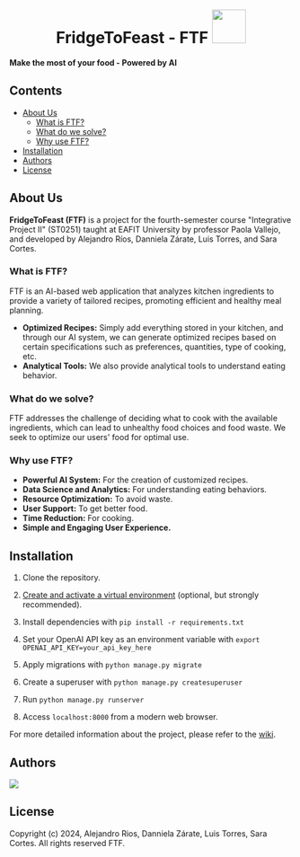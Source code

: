 <h1 align="center">FridgeToFeast - FTF <img src="https://i.imgur.com/k9yCHbd.png" width="60"/> </h1>

**Make the most of your food - Powered by AI**

## Contents

- [About Us](#about-us)
   - [What is FTF?](#what-is-ftf)
   - [What do we solve?](#what-do-we-solve)
   - [Why use FTF?](#why-use-ftf)
- [Installation](#installation)
- [Authors](#authors)
- [License](#license)

## About Us

**FridgeToFeast (FTF)** is a project for the fourth-semester course "Integrative Project II" (ST0251) taught at EAFIT University by professor Paola Vallejo, and developed by Alejandro Ríos, Danniela Zárate, Luis Torres, and Sara Cortes.

### What is FTF?

FTF is an AI-based web application that analyzes kitchen ingredients to provide a variety of tailored recipes, promoting efficient and healthy meal planning.

- **Optimized Recipes:** Simply add everything stored in your kitchen, and through our AI system, we can generate optimized recipes based on certain specifications such as preferences, quantities, type of cooking, etc.
- **Analytical Tools:** We also provide analytical tools to understand eating behavior.

### What do we solve?

FTF addresses the challenge of deciding what to cook with the available ingredients, which can lead to unhealthy food choices and food waste. We seek to optimize our users' food for optimal use.

### Why use FTF?

- **Powerful AI System:** For the creation of customized recipes.
- **Data Science and Analytics:** For understanding eating behaviors.
- **Resource Optimization:** To avoid waste.
- **User Support:** To get better food.
- **Time Reduction:** For cooking.
- **Simple and Engaging User Experience.**

## Installation

1. Clone the repository.

2. [Create and activate a virtual
   environment](https://docs.python.org/3/library/venv.html#creating-virtual-environments
   "venv — Creation of virtual environments &#8212; Python 3.12.2
   documentation") (optional, but strongly recommended).

3. Install dependencies with `pip install -r requirements.txt`

4. Set your OpenAI API key as an environment variable with `export OPENAI_API_KEY=your_api_key_here`

5. Apply migrations with `python manage.py migrate`

6. Create a superuser with `python manage.py createsuperuser`

7. Run `python manage.py runserver`

8. Access `localhost:8000` from a modern web browser.

For more detailed information about the project, please refer to the [wiki](https://github.com/alejoriosm04/F2F/wiki).

## Authors

<a href="https://github.com/alejoriosm04/f2f">
  <img src="https://contrib.rocks/image?repo=alejoriosm04/f2f" />
</a>

## License

Copyright (c) 2024, Alejandro Rios, Danniela Zárate, Luis Torres, Sara Cortes. All rights reserved FTF.
